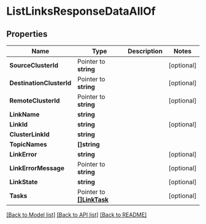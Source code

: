 # ListLinksResponseDataAllOf

## Properties

Name | Type | Description | Notes
------------ | ------------- | ------------- | -------------
**SourceClusterId** | Pointer to **string** |  | [optional] 
**DestinationClusterId** | Pointer to **string** |  | [optional] 
**RemoteClusterId** | Pointer to **string** |  | [optional] 
**LinkName** | **string** |  | 
**LinkId** | **string** |  | [optional] 
**ClusterLinkId** | **string** |  | 
**TopicNames** | **[]string** |  | 
**LinkError** | **string** |  | [optional] 
**LinkErrorMessage** | Pointer to **string** |  | [optional] 
**LinkState** | **string** |  | [optional] 
**Tasks** | Pointer to [**[]LinkTask**](LinkTask.md) |  | [optional] 

[[Back to Model list]](../README.md#documentation-for-models) [[Back to API list]](../README.md#documentation-for-api-endpoints) [[Back to README]](../README.md)


